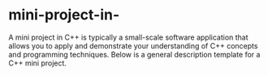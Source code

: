 # mini-project-in-
A mini project in C++ is typically a small-scale software application that allows you to apply and demonstrate your understanding of C++ concepts and programming techniques. Below is a general description template for a C++ mini project.
